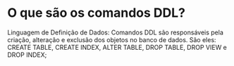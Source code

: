 # O que são os comandos DDL?
Linguagem de Definição de Dados: Comandos DDL são responsáveis pela criação, alteração e exclusão dos objetos no banco de dados. São eles: CREATE TABLE, CREATE INDEX, ALTER TABLE, DROP TABLE, DROP VIEW e DROP INDEX;